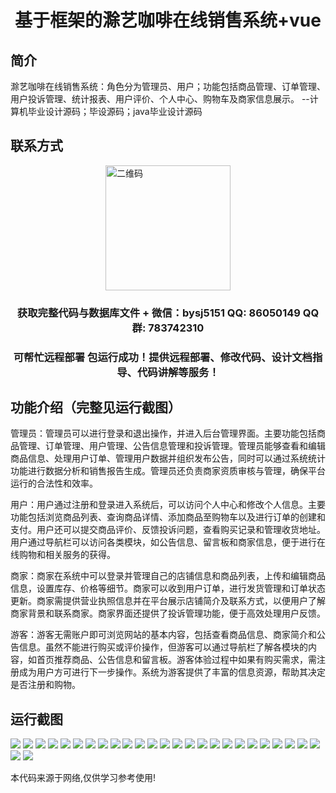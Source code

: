 <p><h1 align="center">基于框架的滁艺咖啡在线销售系统+vue</h1></p>

## 简介
滁艺咖啡在线销售系统：角色分为管理员、用户；功能包括商品管理、订单管理、用户投诉管理、统计报表、用户评价、个人中心、购物车及商家信息展示。    --计算机毕业设计源码；毕设源码；java毕业设计源码


## 联系方式
<img src="https://bs-1329754181.cos.ap-shanghai.myqcloud.com/wx.jpg" alt="二维码" style="display: block; margin: 0 auto;" width="200px">
<p><h3 align="center">获取完整代码与数据库文件 + 微信：bysj5151 QQ: 86050149 QQ群: 783742310</h3></p>
<p><h3 align="center">可帮忙远程部署 包运行成功！提供远程部署、修改代码、设计文档指导、代码讲解等服务！</h3></p>

## 功能介绍（完整见运行截图）
管理员：管理员可以进行登录和退出操作，并进入后台管理界面。主要功能包括商品管理、订单管理、用户管理、公告信息管理和投诉管理。管理员能够查看和编辑商品信息、处理用户订单、管理用户数据并组织发布公告，同时可以通过系统统计功能进行数据分析和销售报告生成。管理员还负责商家资质审核与管理，确保平台运行的合法性和效率。

用户：用户通过注册和登录进入系统后，可以访问个人中心和修改个人信息。主要功能包括浏览商品列表、查询商品详情、添加商品至购物车以及进行订单的创建和支付。用户还可以提交商品评价、反馈投诉问题，查看购买记录和管理收货地址。用户通过导航栏可以访问各类模块，如公告信息、留言板和商家信息，便于进行在线购物和相关服务的获得。

商家：商家在系统中可以登录并管理自己的店铺信息和商品列表，上传和编辑商品信息，设置库存、价格等细节。商家可以收到用户订单，进行发货管理和订单状态更新。商家需提供营业执照信息并在平台展示店铺简介及联系方式，以便用户了解商家背景和联系商家。商家界面还提供了投诉管理功能，便于高效处理用户反馈。

游客：游客无需账户即可浏览网站的基本内容，包括查看商品信息、商家简介和公告信息。虽然不能进行购买或评价操作，但游客可以通过导航栏了解各模块的内容，如首页推荐商品、公告信息和留言板。游客体验过程中如果有购买需求，需注册成为用户方可进行下一步操作。系统为游客提供了丰富的信息资源，帮助其决定是否注册和购物。


## 运行截图
![](https://bs-1329754181.cos.ap-shanghai.myqcloud.com/ssm/ChuyiCoffeeOnlineSalesSystem/img/001.jpg)
![](https://bs-1329754181.cos.ap-shanghai.myqcloud.com/ssm/ChuyiCoffeeOnlineSalesSystem/img/002.jpg)
![](https://bs-1329754181.cos.ap-shanghai.myqcloud.com/ssm/ChuyiCoffeeOnlineSalesSystem/img/003.jpg)
![](https://bs-1329754181.cos.ap-shanghai.myqcloud.com/ssm/ChuyiCoffeeOnlineSalesSystem/img/004.jpg)
![](https://bs-1329754181.cos.ap-shanghai.myqcloud.com/ssm/ChuyiCoffeeOnlineSalesSystem/img/005.jpg)
![](https://bs-1329754181.cos.ap-shanghai.myqcloud.com/ssm/ChuyiCoffeeOnlineSalesSystem/img/006.jpg)
![](https://bs-1329754181.cos.ap-shanghai.myqcloud.com/ssm/ChuyiCoffeeOnlineSalesSystem/img/007.jpg)
![](https://bs-1329754181.cos.ap-shanghai.myqcloud.com/ssm/ChuyiCoffeeOnlineSalesSystem/img/008.jpg)
![](https://bs-1329754181.cos.ap-shanghai.myqcloud.com/ssm/ChuyiCoffeeOnlineSalesSystem/img/009.jpg)
![](https://bs-1329754181.cos.ap-shanghai.myqcloud.com/ssm/ChuyiCoffeeOnlineSalesSystem/img/010.jpg)
![](https://bs-1329754181.cos.ap-shanghai.myqcloud.com/ssm/ChuyiCoffeeOnlineSalesSystem/img/011.jpg)
![](https://bs-1329754181.cos.ap-shanghai.myqcloud.com/ssm/ChuyiCoffeeOnlineSalesSystem/img/012.jpg)
![](https://bs-1329754181.cos.ap-shanghai.myqcloud.com/ssm/ChuyiCoffeeOnlineSalesSystem/img/013.jpg)
![](https://bs-1329754181.cos.ap-shanghai.myqcloud.com/ssm/ChuyiCoffeeOnlineSalesSystem/img/014.jpg)
![](https://bs-1329754181.cos.ap-shanghai.myqcloud.com/ssm/ChuyiCoffeeOnlineSalesSystem/img/015.jpg)
![](https://bs-1329754181.cos.ap-shanghai.myqcloud.com/ssm/ChuyiCoffeeOnlineSalesSystem/img/016.jpg)
![](https://bs-1329754181.cos.ap-shanghai.myqcloud.com/ssm/ChuyiCoffeeOnlineSalesSystem/img/017.jpg)
![](https://bs-1329754181.cos.ap-shanghai.myqcloud.com/ssm/ChuyiCoffeeOnlineSalesSystem/img/018.jpg)
![](https://bs-1329754181.cos.ap-shanghai.myqcloud.com/ssm/ChuyiCoffeeOnlineSalesSystem/img/019.jpg)
![](https://bs-1329754181.cos.ap-shanghai.myqcloud.com/ssm/ChuyiCoffeeOnlineSalesSystem/img/020.jpg)
![](https://bs-1329754181.cos.ap-shanghai.myqcloud.com/ssm/ChuyiCoffeeOnlineSalesSystem/img/021.jpg)
![](https://bs-1329754181.cos.ap-shanghai.myqcloud.com/ssm/ChuyiCoffeeOnlineSalesSystem/img/022.jpg)
![](https://bs-1329754181.cos.ap-shanghai.myqcloud.com/ssm/ChuyiCoffeeOnlineSalesSystem/img/023.jpg)
![](https://bs-1329754181.cos.ap-shanghai.myqcloud.com/ssm/ChuyiCoffeeOnlineSalesSystem/img/024.jpg)
![](https://bs-1329754181.cos.ap-shanghai.myqcloud.com/ssm/ChuyiCoffeeOnlineSalesSystem/img/025.jpg)
![](https://bs-1329754181.cos.ap-shanghai.myqcloud.com/ssm/ChuyiCoffeeOnlineSalesSystem/img/026.jpg)
![](https://bs-1329754181.cos.ap-shanghai.myqcloud.com/ssm/ChuyiCoffeeOnlineSalesSystem/img/027.jpg)

<p>本代码来源于网络,仅供学习参考使用!</p>
